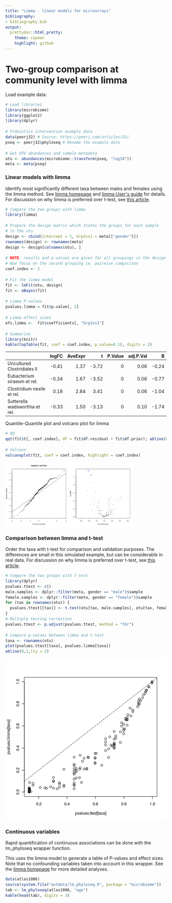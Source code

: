 ```yaml
---
title: "Limma - linear models for microarrays"
bibliography: 
- bibliography.bib
output: 
  prettydoc::html_pretty:
    theme: cayman
    highlight: github
---
```

<!--
  %\VignetteEngine{knitr::rmarkdown}
  %\VignetteIndexEntry{microbiome tutorial - limma}
  %\usepackage[utf8]{inputenc}
  %\VignetteEncoding{UTF-8}  
-->


# Two-group comparison at community level with limma

Load example data:


```r
# Load libraries
library(microbiome)
library(ggplot2)
library(dplyr)

# Probiotics intervention example data 
data(peerj32) # Source: https://peerj.com/articles/32/
pseq <- peerj32$phyloseq # Rename the example data

# Get OTU abundances and sample metadata
otu <- abundances(microbiome::transform(pseq, "log10"))
meta <- meta(pseq)
```


### Linear models with limma

Identify most significantly different taxa between males and females using the limma method. See [limma homepage](http://bioinf.wehi.edu.au/limma/) and [limma User's guide](http://www.lcg.unam.mx/~lcollado/R/resources/limma-usersguide.pdf) for details. For discussion on why limma is preferred over t-test, see [this
article](http://www.plosone.org/article/info:doi/10.1371/journal.pone.0012336).


```r
# Compare the two groups with limma
library(limma)

# Prepare the design matrix which states the groups for each sample
# in the otu
design <- cbind(intercept = 1, Grp2vs1 = meta[["gender"]])
rownames(design) <- rownames(meta)
design <- design[colnames(otu), ]

# NOTE: results and p-values are given for all groupings in the design matrix
# Now focus on the second grouping ie. pairwise comparison
coef.index <- 2
     
# Fit the limma model
fit <- lmFit(otu, design)
fit <- eBayes(fit)

# Limma P-values
pvalues.limma = fit$p.value[, 2]

# Limma effect sizes
efs.limma <-  fit$coefficients[, "Grp2vs1"]

# Summarise
library(knitr)
kable(topTable(fit, coef = coef.index, p.value=0.1), digits = 2)
```



|                               | logFC| AveExpr|     t| P.Value| adj.P.Val|     B|
|:------------------------------|-----:|-------:|-----:|-------:|---------:|-----:|
|Uncultured Clostridiales II    | -0.41|    1.37| -3.72|       0|      0.06| -0.24|
|Eubacterium siraeum et rel.    | -0.34|    1.67| -3.52|       0|      0.06| -0.77|
|Clostridium nexile et rel.     |  0.18|    2.84|  3.41|       0|      0.06| -1.04|
|Sutterella wadsworthia et rel. | -0.33|    1.50| -3.13|       0|      0.10| -1.74|

Quantile-Quantile plot and volcano plot for limma


```r
# QQ
qqt(fit$t[, coef.index], df = fit$df.residual + fit$df.prior); abline(0,1)

# Volcano
volcanoplot(fit, coef = coef.index, highlight = coef.index)
```

<img src="figure/limma-qq-1.png" title="plot of chunk limma-qq" alt="plot of chunk limma-qq" width="200px" /><img src="figure/limma-qq-2.png" title="plot of chunk limma-qq" alt="plot of chunk limma-qq" width="200px" />


### Comparison between limma and t-test

Order the taxa with t-test for comparison and validation purposes. The
differences are small in this simulated example, but can be
considerable in real
data. For discussion on why limma is preferred over t-test, see [this
article](http://www.plosone.org/article/info:doi/10.1371/journal.pone.0012336).



```r
# Compare the two groups with t-test
library(dplyr)
pvalues.ttest <- c()
male.samples <- dplyr::filter(meta, gender == "male")$sample
female.samples <- dplyr::filter(meta, gender == "female")$sample
for (tax in rownames(otu)) {
  pvalues.ttest[[tax]] <- t.test(otu[tax, male.samples], otu[tax, female.samples])$p.value
}
# Multiple testing correction
pvalues.ttest <- p.adjust(pvalues.ttest, method = "fdr")

# Compare p-values between limma and t-test
taxa <- rownames(otu)
plot(pvalues.ttest[taxa], pvalues.limma[taxa])
abline(0,1,lty = 2)
```

![plot of chunk limma-compairson](figure/limma-compairson-1.png)


### Continuous variables

Rapid quantification of continuous associations can be done with the
lm_phyloseq wrapper function.

This uses the limma model to generate a table of P-values and effect
sizes. Note that no confounding variables taken into account in this
wrapper. See the [limma homepage](http://bioinf.wehi.edu.au/limma/)
for more detailed analyses.


```r
data(atlas1006)
source(system.file("extdata/lm_phyloseq.R", package = "microbiome"))
tab <- lm_phyloseq(atlas1006, "age")
kable(head(tab), digits = 3)
```




